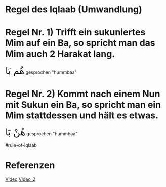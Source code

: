 # Regel des Iqlaab (Umwandlung)

# Regel Nr. 1) Trifft ein sukuniertes Mim auf ein Ba, so spricht man das Mim auch 2 Harakat lang.

<span style="font-size: 22pt">هُم بَا</span>
gesprochen "hummbaa"

# Regel Nr. 2) Kommt nach einem Nun mit Sukun ein Ba, so spricht man ein Mim stattdessen und hält es etwas.

<span style="font-size: 22pt">هُنْ بَا</span>
gesprochen "hummbaa"

#rule-of-iqlaab

# Referenzen
[Video](https://youtu.be/-vh7b80Eolk)
[Video_2](https://youtu.be/BBRdSEvRrZM)

